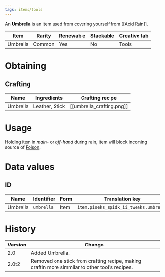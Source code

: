 ```yaml
---
tags: items/tools
---
```


An **Umbrella** is an item used from covering yourself from [[Acid Rain]].

| Item     | Rarity | Renewable | Stackable | Creative tab |
| -------- | ------ | --------- | --------- | ------------ |
| Umbrella | Common | Yes       | No        | Tools        | 

# Obtaining
## Crafting

| Name     | Ingredients    | Crafting recipe           |
| -------- | -------------- | ------------------------- |
| Umbrella | Leather, Stick | [[umbrella_crafting.png]] | 

# Usage

Holding item in _main-_ or _off-hand_ during rain, item will block incoming source of [Poison](https://minecraft.fandom.com/wiki/Poison).

# Data values
## ID

| Name     | Identifier | Form | Translation key                        |
| -------- | ---------- | ---- | -------------------------------------- |
| Umbrella | `umbrella` | Item | `item.piseks_spidk_ii_tweaks.umbrella` |

# History

| Version | Change                  |
| ------- | ------------------- |
| 2.0     | Added Umbrella.      |
| 2.0t2   | Removed one stick from crafting recipe, making craftin more simmilar to other tool's recipes. | 